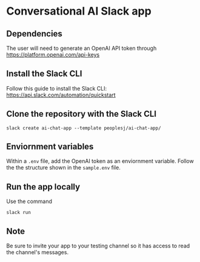 # Conversational AI Slack app

## Dependencies
The user will need to generate an OpenAI API token through https://platform.openai.com/api-keys

## Install the Slack CLI
Follow this guide to install the Slack CLI: https://api.slack.com/automation/quickstart

## Clone the repository with the Slack CLI

```
slack create ai-chat-app --template peoplesj/ai-chat-app/
```

## Enviornment variables
Within a `.env` file, add the OpenAI token as an enviornment variable. Follow the the structure shown in the `sample.env` file.

## Run the app locally
Use the command 
```
slack run
```

## Note
Be sure to invite your app to your testing channel so it has access to read the channel's messages.


